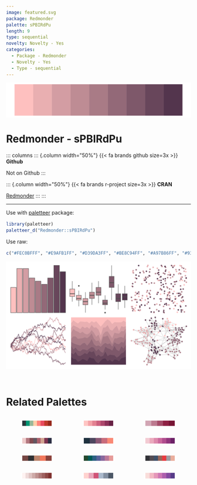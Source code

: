 ```yaml
---
image: featured.svg
package: Redmonder
palette: sPBIRdPu
length: 9
type: sequential
novelty: Novelty - Yes
categories:
  - Package - Redmonder
  - Novelty - Yes
  - Type - sequential
---
```


![](featured.svg)

# Redmonder - sPBIRdPu 

::: columns
::: {.column width="50%"}
{{< fa brands github size=3x >}}
**Github**

Not on Github
:::

::: {.column width="50%"}
{{< fa brands r-project size=3x >}}
**CRAN**

[Redmonder](https://CRAN.R-project.org/package=Redmonder)
:::
:::

<hr> 

Use with [paletteer](https://emilhvitfeldt.github.io/paletteer/) package:

```r
library(paletteer)
paletteer_d("Redmonder::sPBIRdPu")
```

Use raw:

```r
c("#FEC0BFFF", "#E9AFB1FF", "#D39DA3FF", "#BE8C94FF", "#A97B86FF", "#936978FF", "#7E586AFF", "#68465BFF", "#53354DFF")
``` 

![](examples.svg) 

<br>

# Related Palettes

<div class="list" style="display: grid; grid-template-columns: auto auto auto;"> <figure class="figure">
<a href="../../awtools/a_palette/"> <img src="../../awtools/a_palette/featured.svg" style="width: 100%;" class="figure-img"></a>
</figure> <figure class="figure">
<a href="../../rcartocolor/Burg/"> <img src="../../rcartocolor/Burg/featured.svg" style="width: 100%;" class="figure-img"></a>
</figure> <figure class="figure">
<a href="../../unikn/pal_bordeaux/"> <img src="../../unikn/pal_bordeaux/featured.svg" style="width: 100%;" class="figure-img"></a>
</figure> <figure class="figure">
<a href="../../tvthemes/Dusk/"> <img src="../../tvthemes/Dusk/featured.svg" style="width: 100%;" class="figure-img"></a>
</figure> <figure class="figure">
<a href="../../MapPalettes/bruiser/"> <img src="../../MapPalettes/bruiser/featured.svg" style="width: 100%;" class="figure-img"></a>
</figure> <figure class="figure">
<a href="../../rcartocolor/Magenta/"> <img src="../../rcartocolor/Magenta/featured.svg" style="width: 100%;" class="figure-img"></a>
</figure> <figure class="figure">
<a href="../../fishualize/Labrisomus_cricota/"> <img src="../../fishualize/Labrisomus_cricota/featured.svg" style="width: 100%;" class="figure-img"></a>
</figure> <figure class="figure">
<a href="../../PNWColors/Starfish/"> <img src="../../PNWColors/Starfish/featured.svg" style="width: 100%;" class="figure-img"></a>
</figure> <figure class="figure">
<a href="../../yarrr/usualsuspects/"> <img src="../../yarrr/usualsuspects/featured.svg" style="width: 100%;" class="figure-img"></a>
</figure> <figure class="figure">
<a href="../../Redmonder/sPBIRd/"> <img src="../../Redmonder/sPBIRd/featured.svg" style="width: 100%;" class="figure-img"></a>
</figure> <figure class="figure">
<a href="../../feathers/galah/"> <img src="../../feathers/galah/featured.svg" style="width: 100%;" class="figure-img"></a>
</figure> <figure class="figure">
<a href="../../rcartocolor/PurpOr/"> <img src="../../rcartocolor/PurpOr/featured.svg" style="width: 100%;" class="figure-img"></a>
</figure> 
</div>
